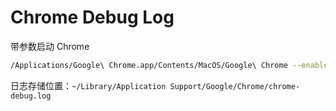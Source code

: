 # Chrome Debug Log

带参数启动 Chrome

```sh
/Applications/Google\ Chrome.app/Contents/MacOS/Google\ Chrome --enable-logging --v=1
```

日志存储位置：`~/Library/Application Support/Google/Chrome/chrome-debug.log`